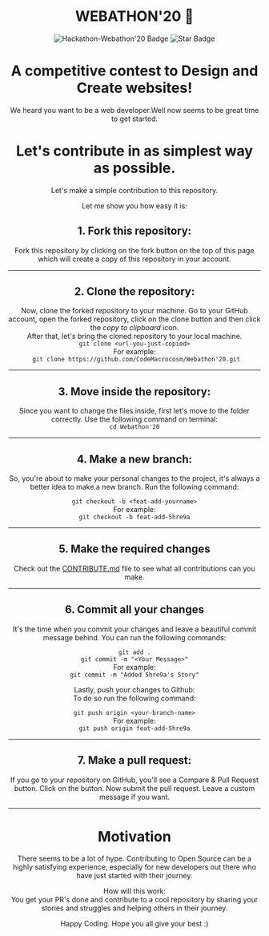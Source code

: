 

<h1 align="center">  WEBATHON'20 🎉</h1>

<div align="center">
<img src="https://img.shields.io/badge/hacktoberfest-2020-blueviolet" alt="Hackathon-Webathon'20 Badge"/>
<img src="https://img.shields.io/static/v1?label=%F0%9F%8C%9F&message=If%20Useful&style=style=flat&color=BC4E99" alt="Star Badge"/>
  
# A competitive contest to Design and Create websites!
We heard you want to be a web developer.Well now seems to be great time to get started.  


# Let's contribute in as simplest way as possible.

Let's make a simple contribution to this repository.

Let me show you how easy it is:

## 1. Fork this repository:

Fork this repository by clicking on the fork button on the top of this page which will create a copy of this repository in your account.

---

## 2. Clone the repository:

Now, clone the forked repository to your machine. Go to your GitHub account, open the forked repository, click on the clone button and then click the _copy to clipboard_ icon.  
After that, let's bring the cloned repository to your local machine.  
`git clone <url-you-just-copied>`  
For example:  
` git clone https://github.com/CodeMacrocosm/Webathon'20.git`

---

## 3. Move inside the repository:

Since you want to change the files inside, first let's move to the folder correctly. Use the following command on terminal:  
`cd Webathon'20`

---

## 4. Make a new branch:

So, you're about to make your personal changes to the project, it's always a better idea to make a new branch. Run the following command:

`git checkout -b <feat-add-yourname>`  
For example:  
`git checkout -b feat-add-5hre9a`

---

## 5. Make the required changes

Check out the [CONTRIBUTE.md](/contribute.md) file to see what all contributions can you make.

---

## 6. Commit all your changes

It's the time when you commit your changes and leave a beautiful commit message behind. You can run the following commands:

`git add .`  
`git commit -m "<Your Message>"`  
For example:  
`git commit -m "Added 5hre9a's Story"`

Lastly, push your changes to Github:  
To do so run the following command:

`git push origin <your-branch-name>`  
For example:  
`git push origin feat-add-5hre9a`

---

## 7. Make a pull request:

If you go to your repository on GitHub, you'll see a Compare & Pull Request button. Click on the button.
Now submit the pull request. Leave a custom message if you want.

---

# Motivation

There seems to be a lot of hype. Contributing to Open Source can be a highly satisfying experience, especially for new developers out there who have just started with their journey.

How will this work:  
You get your PR's done and contribute to a cool repository by sharing your stories and struggles and helping others in their journey.

Happy Coding. Hope you all give your best :)


